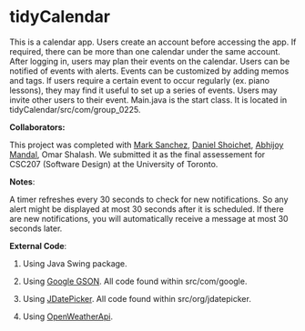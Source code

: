# tidyCalendar
This is a calendar app. Users create an account before accessing the app.  If required, there can be more than one calendar under the same account. After logging in, users may plan their events on the calendar. Users can be notified of events with alerts. Events can be customized by adding memos and tags. If users require a certain event to occur regularly (ex. piano lessons), they may find it useful to set up a series of events. Users may invite other users to their event. 
Main.java is the start class. It is located in tidyCalendar/src/com/group_0225.

**Collaborators:**

This project was completed with [Mark Sanchez](https://github.com/Mark-of-JP), [Daniel Shoichet](https://github.com/idanielsh), [Abhijoy Mandal](https://github.com/Abhijoy-Mandal), Omar Shalash. We submitted it as the final assessement for CSC207 (Software Design) at the University of Toronto.

**Notes**:

A timer refreshes every 30 seconds to check for new notifications. So any alert might be displayed at most 30 seconds after it is scheduled. If there are new notifications, you will automatically receive a message at most 30 seconds later.


**External Code**:

1. Using Java Swing package.

2. Using [Google GSON](https://github.com/google/gson). All code found within src/com/google.

3. Using [JDatePicker](https://github.com/JDatePicker/JDatePicker). All code found within src/org/jdatepicker.

4. Using [OpenWeatherApi](https://openweathermap.org).
